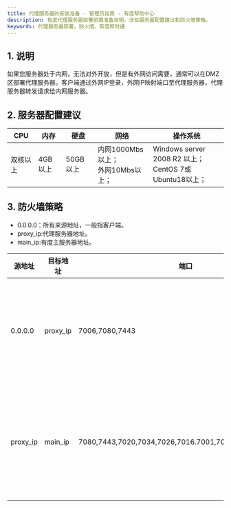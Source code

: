 ```yaml
---
title: 代理服务器的安装准备 - 管理员指南 - 有度帮助中心
description: 有度代理服务器部署前期准备说明，涉及服务器配置建议和防火墙策略。
keywords: 代理服务器部署，防火墙，有度即时通
---
```


## 1. 说明

如果您服务器处于内网，无法对外开放，但是有外网访问需要，通常可以在DMZ区部署代理服务器。客户端通过外网IP登录，外网IP映射端口至代理服务器，代理服务器转发请求给内网服务器。

## 2. 服务器配置建议

| CPU      | 内存    | 硬盘     | 网络                                 | 操作系统                                                  |
| -------- | ------- | -------- | ------------------------------------ | --------------------------------------------------------- |
| 双核以上 | 4GB以上 | 50GB以上 | 内网1000Mbs以上；<br>外网10Mbs以上； | Windows server 2008 R2 以上；<br>CentOS 7或Ubuntu18以上； |

## 3. 防火墙策略

- 0.0.0.0：所有来源地址，一般指客户端。
- proxy_ip:代理服务器地址。
- main_ip:有度主服务器地址。

| 源地址   | 目标地址 | 端口                                                   | 备注                   |
| -------- | -------- | ------------------------------------------------------ | ---------------------- |
| 0.0.0.0  | proxy_ip | 7006,7080,7443                                         | 客户端访问代理服务器   |
| proxy_ip | main_ip  | 7080,7443,7020,7034,7026,7016.7001,7002,7009,7010,7015 | 代理服务器访问主服务器 |

